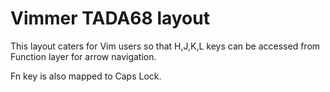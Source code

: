 # Vimmer TADA68 layout

This layout caters for Vim users so that H,J,K,L keys can be accessed from Function layer for arrow navigation.

Fn key is also mapped to Caps Lock.

